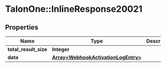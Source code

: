 # TalonOne::InlineResponse20021

## Properties
Name | Type | Description | Notes
------------ | ------------- | ------------- | -------------
**total_result_size** | **Integer** |  | 
**data** | [**Array&lt;WebhookActivationLogEntry&gt;**](WebhookActivationLogEntry.md) |  | 


